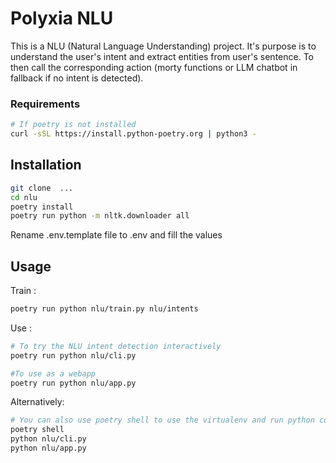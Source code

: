 # Polyxia NLU

This is a NLU (Natural Language Understanding) project. It's purpose is to understand the user's intent and extract entities from user's sentence.
To then call the corresponding action (morty functions or LLM chatbot in fallback if no intent is detected).

### Requirements
```bash
# If poetry is not installed
curl -sSL https://install.python-poetry.org | python3 -
```

## Installation 
```bash
git clone  ...
cd nlu
poetry install
poetry run python -m nltk.downloader all
```

Rename .env.template file to .env and fill the values

## Usage

Train : 
```bash
poetry run python nlu/train.py nlu/intents
```

Use : 
```bash
# To try the NLU intent detection interactively
poetry run python nlu/cli.py

#To use as a webapp
poetry run python nlu/app.py
```
Alternatively:
```bash
# You can also use poetry shell to use the virtualenv and run python commands directly
poetry shell
python nlu/cli.py
python nlu/app.py
```

